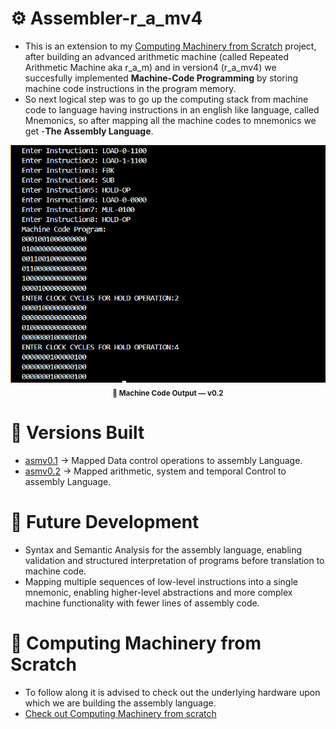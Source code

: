 # ⚙️ Assembler-r_a_mv4
- This is an extension to my [Computing Machinery from Scratch](https://github.com/KARAN-D05/Computing_Machinery_from_Scratch) project, after building an advanced arithmetic machine (called Repeated  Arithmetic Machine aka r_a_m) and in version4 (r_a_mv4) we succesfully implemented 
**Machine-Code Programming** by storing machine code instructions in the program memory.
- So next logical step was to go up the computing stack from machine code to language having instructions in an english like language, called Mnemonics, so after mapping all the machine codes to
 mnemonics we get -**The Assembly Language**.

<p align="center">
  <img src="asm-v0/asm-v0.2/images/machine-code-output.png" alt="Assembler Machine Code Output" width="800"/>
  <br>
  <sub><b>🧾 Machine Code Output — v0.2</b></sub>
</p>

# 🧱 Versions Built
- [asmv0.1](asm-v0/asm-v0.1) -> Mapped Data control operations to assembly Language.
- [asmv0.2](asm-v0/asm-v0.2) -> Mapped arithmetic, system and temporal Control to assembly Language.

# 🚀 Future Development 
- Syntax and Semantic Analysis for the assembly language, enabling validation and structured interpretation of programs before translation to machine code.
- Mapping multiple sequences of low-level instructions into a single mnemonic, enabling higher-level abstractions and more complex machine functionality with fewer lines of assembly code.
  
# 🧰 Computing Machinery from Scratch
- To follow along it is advised to check out the underlying hardware upon which we are building the assembly language.
- [Check out Computing Machinery from scratch](https://github.com/KARAN-D05/Computing_Machinery_from_Scratch)
